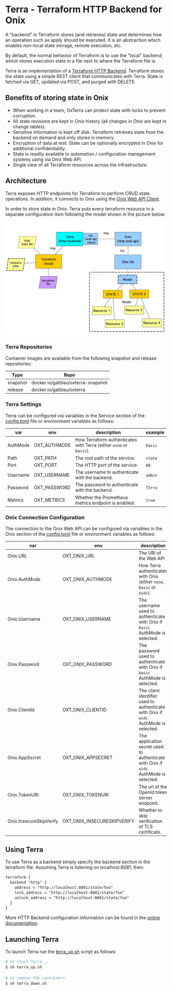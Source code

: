 # Terra - Terraform HTTP Backend for Onix

A "backend" in Terraform stores (and retrieves) state and determines how an operation such as apply should be executed. It is an abstraction which enables non-local state storage, remote execution, etc.

By default, the normal behavior of Terraform is to use the "local" backend; which stores execution state in a file next to where the Terraform file is.

Terra is an implementation of a [Terraform HTTP Backend](https://www.terraform.io/docs/backends/types/http.html).
Terraform stores the state using a simple REST client that communicates with Terra.
State is fetched via GET, updated via POST, and purged with DELETE.

## Benefits of storing state in Onix

- When working in a team, OxTerra can protect state with locks to prevent corruption.
- All state revisions are kept in Onix history (all changes in Onix are kept in change tables).
- Sensitive information is kept off disk. Terraform retrieves state from the backend on demand and only stores in memory.
- Encryption of data at rest. State can be optionally encrypted in Onix for additional confidentiality.
- State is readily available to automation / configuration management systems using via Onix Web API.
- Single view of all Terraform resources across the infrastructure.

## Architecture

Terra exposes HTTP endpoints for Terraform to perform CRUD state operations. In addition, it connects to Onix using the [Onix Web API Client](https://github.com/gatblau/oxc).

In order to store state in Onix, Terra puts every terraform resource in a separate configuration item following the model shown in the picture below.

![Terra](docs/terra.png)

### Terra Repositories

Container images are available from the following snapshot and release repositories:

| Type | Repo |
|---|---|
| snapshot | docker.io/gatblau/oxterra-snapshot |
| release | docker.io/gatblau/oxterra |

### Terra Settings

Terra can be configured via variables in the Service section of the [config.toml](config.toml) file or environment variables as follows:

| var | env | description | example |
|---|---|---|---|
| AuthMode | OXT_AUTHMODE | How Terraform authenticates with Terra (either `none` or `basic`). | `basic` |
| Path | OXT_PATH | The root path of the service. | `state` |
| Port | OXT_PORT | The HTTP port of the service. | `80` |
| Username | OXT_USERNAME | The username to authenticate with the backend. | `admin` |
| Password | OXT_PASSWORD | The password to authenticate with the backend. | `T3rra` |
| Metrics | OXT_METRICS | Whether the Prometheus metrics endpoint is enabled. | `true` |

### Onix Connection Configuration

The connection to the Onix Web API can be configured via variables in the Onix section of the [config.toml](config.toml) file or environment variables as follows:

| var | env | description | example |
|---|---|---|---|
| Onix.URL | OXT_ONIX_URL | The URI of the Web API | `http://localhost:8080` |
| Onix.AuthMode | OXT_ONIX_AUTHMODE | How Terra authenticates with Onix (either `none`, `basic` or `oidc`). | `basic` |
| Onix.Username | OXT_ONIX_USERNAME | The username used to authenticate with Onix if `basic` AuthMode is selected. | `admin` |
| Onix.Password | OXT_ONIX_PASSWORD | The password used to authenticate with Onix if `basic` AuthMode is selected. | `0n1x` |
| Onix.ClientId | OXT_ONIX_CLIENTID | The client identifier used to authenticate with Onix if `oidc` AuthMode is selected. | long character string |
| Onix.AppSecret | OXT_ONIX_APPSECRET | The application secret used to authenticate with Onix if `oidc` AuthMode is selected. | long character string |
| Onix.TokenURI | OXT_ONIX_TOKENURI | The url of the OpenId token server endpoint. | `https://token-server.com/oauth2/default/v1/token)` |
| Onix.InsecureSkipVerify | OXT_ONIX_INSECURESKIPVERIFY | Whether to skip verification of TLS certificate. | `false` |

## Using Terra

To use Terra as a backend simply specify the backend section in the terraform file.
Assuming Terra is listening on localhost:8081, then:

```hcl-terraform
terraform {
  backend "http" {
    address = "http://localhost:8081/state/foo"
    lock_address = "http://localhost:8081/state/foo"
    unlock_address = "http://localhost:8081/state/foo"
  }
}
```

More HTTP Backend configuration information can be found in the [online documentation](https://www.terraform.io/docs/backends/types/http.html#configuration-variables).

## Launching Terra

To launch Terra run the [terra_up.sh](terra_up.sh) script as follows:

```bash
# to start Terra...
$ sh terra_up.sh

# to remove the containers
$ sh terra_down.sh
```
